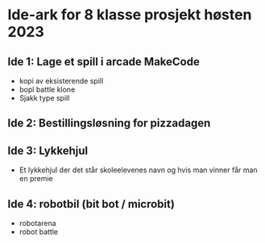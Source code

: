 # Ide-ark for 8 klasse prosjekt høsten 2023

## Ide 1: Lage et spill i arcade MakeCode
- kopi av eksisterende spill
- bopl battle klone
- Sjakk type spill

## Ide 2: Bestillingsløsning for pizzadagen

## Ide 3: Lykkehjul
- Et lykkehjul der det står skoleelevenes navn og hvis man vinner får man en premie

## Ide 4: robotbil (bit bot / microbit)
- robotarena
- robot battle

